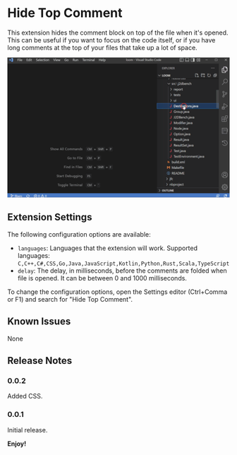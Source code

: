 # Hide Top Comment

This extension hides the comment block on top of the file when it's opened. This can be useful if you want to focus on the code itself, or if you have long comments at the top of your files that take up a lot of space. 

![preview](images/preview.gif)

## Extension Settings

The following configuration options are available:

* `languages`: Languages that the extension will work. Supported languages: `C,C++,C#,CSS,Go,Java,JavaScript,Kotlin,Python,Rust,Scala,TypeScript`
* `delay`: The delay, in milliseconds, before the comments are folded when file is opened. It can be between 0 and 1000 milliseconds.

To change the configuration options, open the Settings editor (Ctrl+Comma or F1) and search for "Hide Top Comment".

## Known Issues
None


## Release Notes
### 0.0.2
Added CSS.

### 0.0.1
Initial release.


**Enjoy!**

